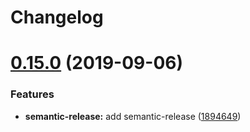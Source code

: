 # Changelog

# [0.15.0](https://github.com/saltstack-formulas/vim-formula/compare/v0.14.2...v0.15.0) (2019-09-06)


### Features

* **semantic-release:** add semantic-release ([1894649](https://github.com/saltstack-formulas/vim-formula/commit/1894649))
